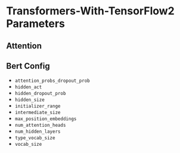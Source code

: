 # Transformers-With-TensorFlow2 Parameters

## Attention



## Bert Config

- `attention_probs_dropout_prob`
- `hidden_act`
- `hidden_dropout_prob`
- `hidden_size`
- `initializer_range`
- `intermediate_size`
- `max_position_embeddings`
- `num_attention_heads`
- `num_hidden_layers`
- `type_vocab_size`
- `vocab_size`

